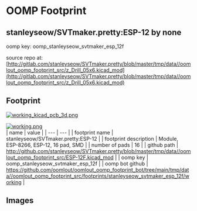 # OOMP Footprint  
## stanleyseow/SVTmaker.pretty:ESP-12  by none  
  
oomp key: oomp_stanleyseow_svtmaker_esp_12f  
  
source repo at: [http://gitlab.com/stanleyseow/SVTmaker.pretty/blob/master/tmp/data//oomlout_oomp_footprint_src/z_Drill_05x6.kicad_mod](http://gitlab.com/stanleyseow/SVTmaker.pretty/blob/master/tmp/data//oomlout_oomp_footprint_src/z_Drill_05x6.kicad_mod)  
## Footprint  
  
[![working_kicad_pcb_3d.png](working_kicad_pcb_3d_600.png)](working_kicad_pcb_3d.png)  
  
[![working.png](working_600.png)](working.png)  
| name | value | 
| --- | --- | 
| footprint name | stanleyseow/SVTmaker.pretty:ESP-12 | 
| footprint description | Module, ESP-8266, ESP-12, 16 pad, SMD | 
| number of pads | 16 | 
| github path | http://github.com/stanleyseow/SVTmaker.pretty/blob/master/tmp/data//oomlout_oomp_footprint_src/ESP-12F.kicad_mod | 
| oomp key | oomp_stanleyseow_svtmaker_esp_12f | 
| oomp bot github | https://github.com/oomlout/oomlout_oomp_footprint_bot/tree/main/tmp/data//oomlout_oomp_footprint_src/footprints/stanleyseow_svtmaker_esp_12f/working | 
## Images  
